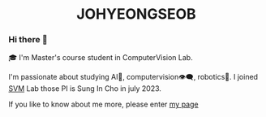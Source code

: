 # <center> JOHYEONGSEOB </center>  


### Hi there 👋

🎓 I'm Master's course student in ComputerVision Lab.

I'm passionate about studying AI🧠, computervision👁️‍🗨️, robotics🤖. I joined [SVM](https://sites.google.com/view/csi2267svm/) Lab those PI is Sung In Cho in july 2023.

If you like to know about me more, please enter [my page](https://johyeongseob.github.io/)

<!--
**johyeongseob/johyeongseob** is a ✨ _special_ ✨ repository because its `README.md` (this file) appears on your GitHub profile.

Here are some ideas to get you started:

- 🔭 I’m currently working on ...
- 🌱 I’m currently learning ...
- 👯 I’m looking to collaborate on ...
- 🤔 I’m looking for help with ...
- 💬 Ask me about ...
- 📫 How to reach me: ...
- 😄 Pronouns: ...
- ⚡ Fun fact: ...
-->
